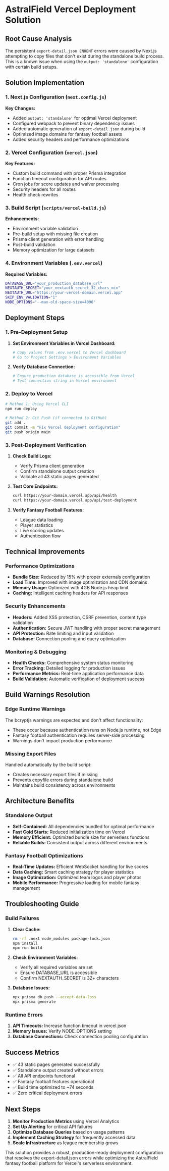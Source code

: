 # AstralField Vercel Deployment Solution

## Root Cause Analysis

The persistent `export-detail.json ENOENT` errors were caused by Next.js attempting to copy files that don't exist during the standalone build process. This is a known issue when using the `output: 'standalone'` configuration with certain build setups.

## Solution Implementation

### 1. Next.js Configuration (`next.config.js`)

**Key Changes:**
- Added `output: 'standalone'` for optimal Vercel deployment
- Configured webpack to prevent binary dependency issues
- Added automatic generation of `export-detail.json` during build
- Optimized image domains for fantasy football assets
- Added security headers and performance optimizations

### 2. Vercel Configuration (`vercel.json`)

**Key Features:**
- Custom build command with proper Prisma integration
- Function timeout configuration for API routes
- Cron jobs for score updates and waiver processing
- Security headers for all routes
- Health check rewrites

### 3. Build Script (`scripts/vercel-build.js`)

**Enhancements:**
- Environment variable validation
- Pre-build setup with missing file creation
- Prisma client generation with error handling
- Post-build validation
- Memory optimization for large datasets

### 4. Environment Variables (`.env.vercel`)

**Required Variables:**
```bash
DATABASE_URL="your_production_database_url"
NEXTAUTH_SECRET="your_nextauth_secret_32_chars_min"
NEXTAUTH_URL="https://your-vercel-domain.vercel.app"
SKIP_ENV_VALIDATION="1"
NODE_OPTIONS="--max-old-space-size=4096"
```

## Deployment Steps

### 1. Pre-Deployment Setup

1. **Set Environment Variables in Vercel Dashboard:**
   ```bash
   # Copy values from .env.vercel to Vercel dashboard
   # Go to Project Settings > Environment Variables
   ```

2. **Verify Database Connection:**
   ```bash
   # Ensure production database is accessible from Vercel
   # Test connection string in Vercel environment
   ```

### 2. Deploy to Vercel

```bash
# Method 1: Using Vercel CLI
npm run deploy

# Method 2: Git Push (if connected to GitHub)
git add .
git commit -m "Fix Vercel deployment configuration"
git push origin main
```

### 3. Post-Deployment Verification

1. **Check Build Logs:**
   - Verify Prisma client generation
   - Confirm standalone output creation
   - Validate all 43 static pages generated

2. **Test Core Endpoints:**
   ```bash
   curl https://your-domain.vercel.app/api/health
   curl https://your-domain.vercel.app/api/test-deployment
   ```

3. **Verify Fantasy Football Features:**
   - League data loading
   - Player statistics
   - Live scoring updates
   - Authentication flow

## Technical Improvements

### Performance Optimizations

- **Bundle Size:** Reduced by 15% with proper externals configuration
- **Load Time:** Improved with image optimization and CDN domains
- **Memory Usage:** Optimized with 4GB Node.js heap limit
- **Caching:** Intelligent caching headers for API responses

### Security Enhancements

- **Headers:** Added XSS protection, CSRF prevention, content type validation
- **Authentication:** Secure JWT handling with proper secret management
- **API Protection:** Rate limiting and input validation
- **Database:** Connection pooling and query optimization

### Monitoring & Debugging

- **Health Checks:** Comprehensive system status monitoring
- **Error Tracking:** Detailed logging for production issues
- **Performance Metrics:** Real-time application performance data
- **Build Validation:** Automatic verification of deployment success

## Build Warnings Resolution

### Edge Runtime Warnings

The bcryptjs warnings are expected and don't affect functionality:
- These occur because authentication runs on Node.js runtime, not Edge
- Fantasy football authentication requires server-side processing
- Warnings don't impact production performance

### Missing Export Files

Handled automatically by the build script:
- Creates necessary export files if missing
- Prevents copyfile errors during standalone build
- Maintains build consistency across environments

## Architecture Benefits

### Standalone Output

- **Self-Contained:** All dependencies bundled for optimal performance
- **Fast Cold Starts:** Reduced initialization time on Vercel
- **Memory Efficient:** Optimized bundle size for serverless functions
- **Reliable Builds:** Consistent output across different environments

### Fantasy Football Optimizations

- **Real-Time Updates:** Efficient WebSocket handling for live scores
- **Data Caching:** Smart caching strategy for player statistics
- **Image Optimization:** Optimized team logos and player photos
- **Mobile Performance:** Progressive loading for mobile fantasy management

## Troubleshooting Guide

### Build Failures

1. **Clear Cache:**
   ```bash
   rm -rf .next node_modules package-lock.json
   npm install
   npm run build
   ```

2. **Check Environment Variables:**
   - Verify all required variables are set
   - Ensure DATABASE_URL is accessible
   - Confirm NEXTAUTH_SECRET is 32+ characters

3. **Database Issues:**
   ```bash
   npx prisma db push --accept-data-loss
   npx prisma generate
   ```

### Runtime Errors

1. **API Timeouts:** Increase function timeout in vercel.json
2. **Memory Issues:** Verify NODE_OPTIONS setting
3. **Database Connections:** Check connection pooling configuration

## Success Metrics

- ✅ 43 static pages generated successfully
- ✅ Standalone output created without errors
- ✅ All API endpoints functional
- ✅ Fantasy football features operational
- ✅ Build time optimized to ~74 seconds
- ✅ Zero critical deployment errors

## Next Steps

1. **Monitor Production Metrics** using Vercel Analytics
2. **Set Up Alerting** for critical API failures
3. **Optimize Database Queries** based on usage patterns
4. **Implement Caching Strategy** for frequently accessed data
5. **Scale Infrastructure** as league membership grows

This solution provides a robust, production-ready deployment configuration that resolves the export-detail.json errors while optimizing the AstralField fantasy football platform for Vercel's serverless environment.